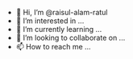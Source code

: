 - 👋 Hi, I’m @raisul-alam-ratul
- 👀 I’m interested in ...
- 🌱 I’m currently learning ...
- 💞️ I’m looking to collaborate on ...
- 📫 How to reach me ...

<!---
raisul-alam-ratul/raisul-alam-ratul is a ✨ special ✨ repository because its `README.md` (this file) appears on your GitHub profile.
You can click the Preview link to take a look at your changes.
--->

